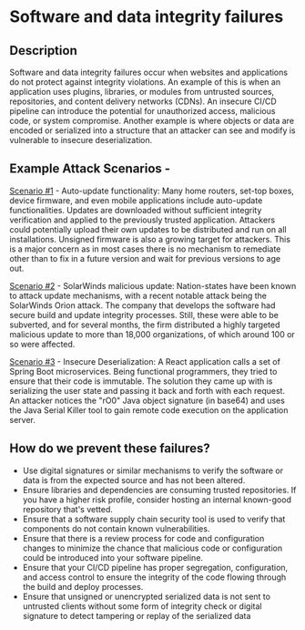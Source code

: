 # Software and data integrity failures

## Description
Software and data integrity failures occur when websites and applications do not protect against integrity violations. An example of this is when an application uses plugins, libraries, or modules from untrusted sources, repositories, and content delivery networks (CDNs). An insecure CI/CD pipeline can introduce the potential for unauthorized access, malicious code, or system compromise. Another example is where objects or data are encoded or serialized into a structure that an attacker can see and modify is vulnerable to insecure deserialization.

## Example Attack Scenarios - 

<u>Scenario #1</u> - Auto-update functionality: Many home routers, set-top boxes, device firmware, and even mobile applications include auto-update functionalities. Updates are downloaded without sufficient integrity verification and applied to the previously trusted application. Attackers could potentially upload their own updates to be distributed and run on all installations. Unsigned firmware is also a growing target for attackers. This is a major concern as in most cases there is no mechanism to remediate other than to fix in a future version and wait for previous versions to age out.

<u>Scenario #2</u> - SolarWinds malicious update: Nation-states have been known to attack update mechanisms, with a recent notable attack being the SolarWinds Orion attack. The company that develops the software had secure build and update integrity processes. Still, these were able to be subverted, and for several months, the firm distributed a highly targeted malicious update to more than 18,000 organizations, of which around 100 or so were affected.

<u>Scenario #3</u> - Insecure Deserialization: A React application calls a set of Spring Boot microservices. Being functional programmers, they tried to ensure that their code is immutable. The solution they came up with is serializing the user state and passing it back and forth with each request. An attacker notices the "rO0" Java object signature (in base64) and uses the Java Serial Killer tool to gain remote code execution on the application server.

## How do we prevent these failures?

- Use digital signatures or similar mechanisms to verify the software or data is from the expected source and has not been altered.
- Ensure libraries and dependencies are consuming trusted repositories. If you have a higher risk profile, consider hosting an internal known-good repository that's vetted.
- Ensure that a software supply chain security tool is used to verify that components do not contain known vulnerabilities.
- Ensure that there is a review process for code and configuration changes to minimize the chance that malicious code or configuration could be introduced into your software pipeline.
- Ensure that your CI/CD pipeline has proper segregation, configuration, and access control to ensure the integrity of the code flowing through the build and deploy processes.
- Ensure that unsigned or unencrypted serialized data is not sent to untrusted clients without some form of integrity check or digital signature to detect tampering or replay of the serialized data